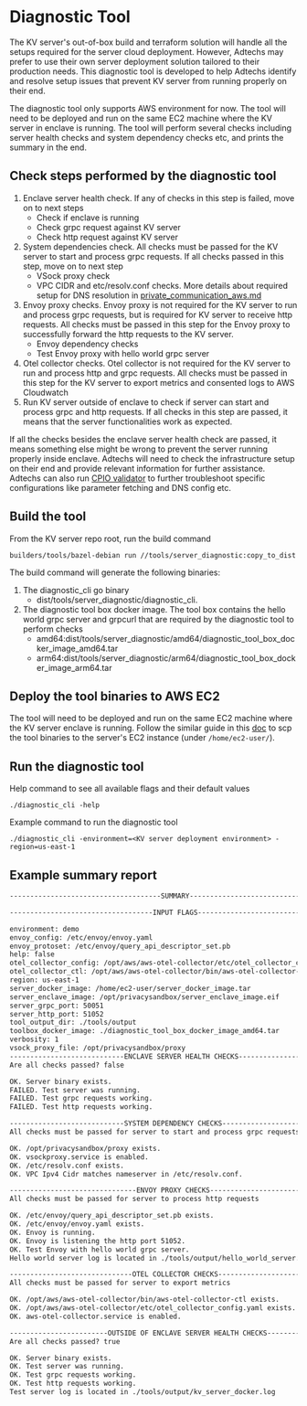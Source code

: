 # Diagnostic Tool

The KV server's out-of-box build and terraform solution will handle all the setups required for the
server cloud deployment. However, Adtechs may prefer to use their own server deployment solution
tailored to their production needs. This diagnostic tool is developed to help Adtechs identify and
resolve setup issues that prevent KV server from running properly on their end.

The diagnostic tool only supports AWS environment for now. The tool will need to be deployed and run
on the same EC2 machine where the KV server in enclave is running. The tool will perform several
checks including server health checks and system dependency checks etc, and prints the summary in
the end.

## Check steps performed by the diagnostic tool

1. Enclave server health check. If any of checks in this step is failed, move on to next steps
    - Check if enclave is running
    - Check grpc request against KV server
    - Check http request against KV server
2. System dependencies check. All checks must be passed for the KV server to start and process grpc
   requests. If all checks passed in this step, move on to next step
    - VSock proxy check
    - VPC CIDR and etc/resolv.conf checks. More details about required setup for DNS resolution in
      [private_communication_aws.md](/docs/private_communication_aws.md)
3. Envoy proxy checks. Envoy proxy is not required for the KV server to run and process grpc
   requests, but is required for KV server to receive http requests. All checks must be passed in
   this step for the Envoy proxy to successfully forward the http requests to the KV server.
    - Envoy dependency checks
    - Test Envoy proxy with hello world grpc server
4. Otel collector checks. Otel collector is not required for the KV server to run and process http
   and grpc requests. All checks must be passed in this step for the KV server to export metrics and
   consented logs to AWS Cloudwatch
5. Run KV server outside of enclave to check if server can start and process grpc and http requests.
   If all checks in this step are passed, it means that the server functionalities work as expected.

If all the checks besides the enclave server health check are passed, it means something else might
be wrong to prevent the server running properly inside enclave. Adtechs will need to check the
infrastructure setup on their end and provide relevant information for further assistance. Adtechs
can also run
[CPIO validator](https://github.com/privacysandbox/data-plane-shared-libraries/blob/main/docs/cpio/validator.md)
to further troubleshoot specific configurations like parameter fetching and DNS config etc.

## Build the tool

From the KV server repo root, run the build command

```shell
builders/tools/bazel-debian run //tools/server_diagnostic:copy_to_dist
```

The build command will generate the following binaries:

1. The diagnostic_cli go binary
    - dist/tools/server_diagnostic/diagnostic_cli.
2. The diagnostic tool box docker image. The tool box contains the hello world grpc server and
   grpcurl that are required by the diagnostic tool to perform checks
    - amd64:dist/tools/server_diagnostic/amd64/diagnostic_tool_box_docker_image_amd64.tar
    - arm64:dist/tools/server_diagnostic/arm64/diagnostic_tool_box_docker_image_arm64.tar

## Deploy the tool binaries to AWS EC2

The tool will need to be deployed and run on the same EC2 machine where the KV server enclave is
running. Follow the similar guide in this
[doc](/docs/developing_the_server.md#develop-and-run-the-server-inside-aws-enclave) to scp the tool
binaries to the server's EC2 instance (under `/home/ec2-user/`).

## Run the diagnostic tool

Help command to see all available flags and their default values

```shell
./diagnostic_cli -help
```

Example command to run the diagnostic tool

```shell
./diagnostic_cli -environment=<KV server deployment environment> -region=us-east-1
```

## Example summary report

```txt
-------------------------------------SUMMARY--------------------------------------------

-----------------------------------INPUT FLAGS------------------------------------------

environment: demo
envoy_config: /etc/envoy/envoy.yaml
envoy_protoset: /etc/envoy/query_api_descriptor_set.pb
help: false
otel_collector_config: /opt/aws/aws-otel-collector/etc/otel_collector_config.yaml
otel_collector_ctl: /opt/aws/aws-otel-collector/bin/aws-otel-collector-ctl
region: us-east-1
server_docker_image: /home/ec2-user/server_docker_image.tar
server_enclave_image: /opt/privacysandbox/server_enclave_image.eif
server_grpc_port: 50051
server_http_port: 51052
tool_output_dir: ./tools/output
toolbox_docker_image: ./diagnostic_tool_box_docker_image_amd64.tar
verbosity: 1
vsock_proxy_file: /opt/privacysandbox/proxy
----------------------------ENCLAVE SERVER HEALTH CHECKS--------------------------------
Are all checks passed? false

OK. Server binary exists.
FAILED. Test server was running.
FAILED. Test grpc requests working.
FAILED. Test http requests working.

----------------------------SYSTEM DEPENDENCY CHECKS------------------------------------
All checks must be passed for server to start and process grpc requests

OK. /opt/privacysandbox/proxy exists.
OK. vsockproxy.service is enabled.
OK. /etc/resolv.conf exists.
OK. VPC Ipv4 Cidr matches nameserver in /etc/resolv.conf.

-------------------------------ENVOY PROXY CHECKS---------------------------------------
All checks must be passed for server to process http requests

OK. /etc/envoy/query_api_descriptor_set.pb exists.
OK. /etc/envoy/envoy.yaml exists.
OK. Envoy is running.
OK. Envoy is listening the http port 51052.
OK. Test Envoy with hello world grpc server.
Hello world server log is located in ./tools/output/hello_world_server.log

------------------------------OTEL COLLECTOR CHECKS--------------------------------------
All checks must be passed for server to export metrics

OK. /opt/aws/aws-otel-collector/bin/aws-otel-collector-ctl exists.
OK. /opt/aws/aws-otel-collector/etc/otel_collector_config.yaml exists.
OK. aws-otel-collector.service is enabled.

------------------------OUTSIDE OF ENCLAVE SERVER HEALTH CHECKS--------------------------
Are all checks passed? true

OK. Server binary exists.
OK. Test server was running.
OK. Test grpc requests working.
OK. Test http requests working.
Test server log is located in ./tools/output/kv_server_docker.log
```
